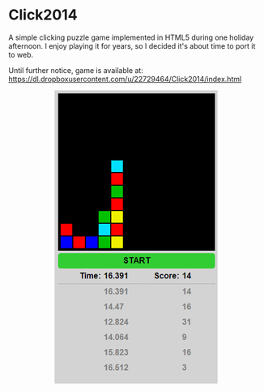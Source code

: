 Click2014
=========

A simple clicking puzzle game implemented in HTML5 during one holiday afternoon. I enjoy playing it for years, so I decided it's about time to port it to web.

Until further notice, game is available at:   
https://dl.dropboxusercontent.com/u/22729464/Click2014/index.html

<p align="center">
  <img src="https://github.com/ahrvoje/Click2014/blob/master/resources/Click2014_Example.png?raw=true" alt="Click2014 example"/>
</p>

